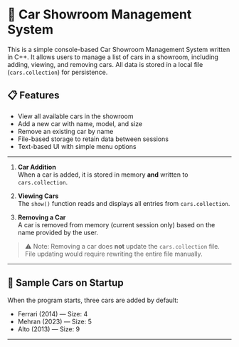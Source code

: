 # 🚗 Car Showroom Management System

This is a simple console-based Car Showroom Management System written in C++. It allows users to manage a list of cars in a showroom, including adding, viewing, and removing cars. All data is stored in a local file (`cars.collection`) for persistence.

## 📋 Features

- View all available cars in the showroom
- Add a new car with name, model, and size
- Remove an existing car by name
- File-based storage to retain data between sessions
- Text-based UI with simple menu options

---

1. **Car Addition**  
   When a car is added, it is stored in memory **and** written to `cars.collection`.

2. **Viewing Cars**  
   The `show()` function reads and displays all entries from `cars.collection`.

3. **Removing a Car**  
   A car is removed from memory (current session only) based on the name provided by the user.

> ⚠️ Note: Removing a car does **not** update the `cars.collection` file. File updating would require rewriting the entire file manually.

---

## 🧪 Sample Cars on Startup

When the program starts, three cars are added by default:

- Ferrari (2014) — Size: 4  
- Mehran (2023) — Size: 5  
- Alto (2013) — Size: 9  

---

